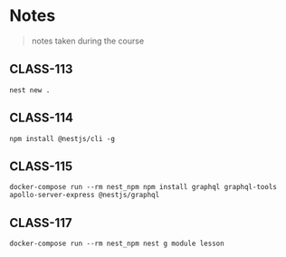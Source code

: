 # Notes

> notes taken during the course

## CLASS-113

```
nest new .
```



## CLASS-114

```
npm install @nestjs/cli -g
```
## CLASS-115

```
docker-compose run --rm nest_npm npm install graphql graphql-tools apollo-server-express @nestjs/graphql
```
## CLASS-117

```
docker-compose run --rm nest_npm nest g module lesson
```

